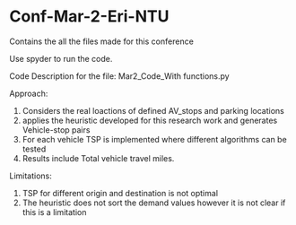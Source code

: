 # Conf-Mar-2-Eri-NTU
Contains the all the files made for this conference

Use spyder to run the code.

Code Description for the file: Mar2_Code_With functions.py

Approach:
1. Considers the real loactions of defined AV_stops and parking locations
2. applies the heuristic developed for this research work and generates Vehicle-stop pairs
3. For each vehicle TSP is implemented where different algorithms can be tested
4. Results include Total vehicle travel miles.

Limitations:
1. TSP for different origin and destination is not optimal
2. The heuristic does not sort the demand values however it is not clear if this is a limitation


